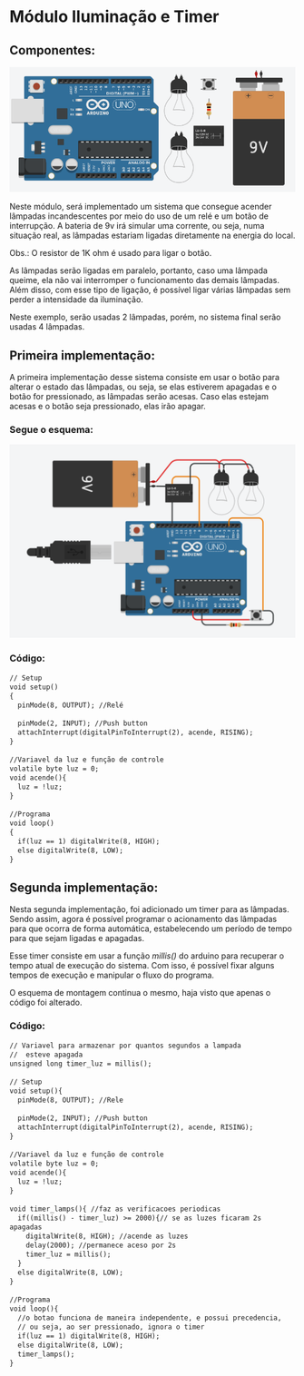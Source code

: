 # Módulo Iluminação e Timer


## Componentes:

![Componentes do módulo](../midia/componentes-ilumi.png "Componentes do módulo")

Neste módulo, será implementado um sistema que consegue acender lâmpadas incandescentes por meio do uso de um relé e um botão de interrupção.
A bateria de 9v irá simular uma corrente, ou seja, numa situação real, as lâmpadas estariam ligadas diretamente na energia do local.

Obs.: O resistor de 1K ohm é usado para ligar o botão.

As lâmpadas serão ligadas em paralelo, portanto, caso uma lâmpada queime, ela não vai interromper o funcionamento das demais lâmpadas. Além disso, com esse tipo de ligação, é possível ligar várias lâmpadas sem perder a intensidade da iluminação.

Neste exemplo, serão usadas 2 lâmpadas, porém, no sistema final serão usadas 4 lâmpadas.

## Primeira implementação:
A primeira implementação desse sistema consiste em usar o botão para alterar o estado das lâmpadas, ou seja, se elas estiverem apagadas e o botão for pressionado, as lâmpadas serão acesas. Caso elas estejam acesas e o botão seja pressionado, elas irão apagar.

### Segue o esquema:

![Esquema iluminação 1](../midia/esq_ilumi-timer.png "Esquema iluminação 1")

### Código:
```
// Setup
void setup()
{
  pinMode(8, OUTPUT); //Relé
  
  pinMode(2, INPUT); //Push button
  attachInterrupt(digitalPinToInterrupt(2), acende, RISING);
}

//Variavel da luz e função de controle
volatile byte luz = 0;
void acende(){
  luz = !luz;
}

//Programa
void loop()
{
  if(luz == 1) digitalWrite(8, HIGH);
  else digitalWrite(8, LOW);
}
```


## Segunda implementação:
Nesta segunda implementação, foi adicionado um timer para as lâmpadas. Sendo assim, agora é possível programar o acionamento das lâmpadas para que ocorra de forma automática, estabelecendo um período de tempo para que sejam ligadas e apagadas.

Esse timer consiste em usar a função _millis()_ do arduino para recuperar o tempo atual de execução do sistema. Com isso, é possível fixar alguns tempos de execução e manipular o fluxo do programa.

O esquema de montagem continua o mesmo, haja visto que apenas o código foi alterado.


### Código:
```
// Variavel para armazenar por quantos segundos a lampada
//  esteve apagada
unsigned long timer_luz = millis();

// Setup
void setup(){
  pinMode(8, OUTPUT); //Rele
  
  pinMode(2, INPUT); //Push button
  attachInterrupt(digitalPinToInterrupt(2), acende, RISING);
}

//Variavel da luz e função de controle
volatile byte luz = 0;
void acende(){
  luz = !luz;
}

void timer_lamps(){ //faz as verificacoes periodicas
  if((millis() - timer_luz) >= 2000){// se as luzes ficaram 2s apagadas
    digitalWrite(8, HIGH); //acende as luzes
    delay(2000); //permanece aceso por 2s
  	timer_luz = millis();
  }
  else digitalWrite(8, LOW);
}

//Programa
void loop(){
  //o botao funciona de maneira independente, e possui precedencia,
  // ou seja, ao ser pressionado, ignora o timer
  if(luz == 1) digitalWrite(8, HIGH);
  else digitalWrite(8, LOW);
  timer_lamps();
}
```